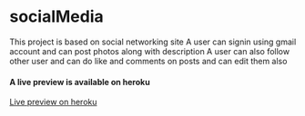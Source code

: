 # socialMedia
This project is based on social networking site
A user can signin using gmail account and can post photos along with description 
A user can also follow other user and can do like and comments on posts and can edit them also
<br>
<h4>A live preview is available on heroku</h4>
<a target="_blank" href="https://socialapp4.herokuapp.com">Live preview on heroku</a>
